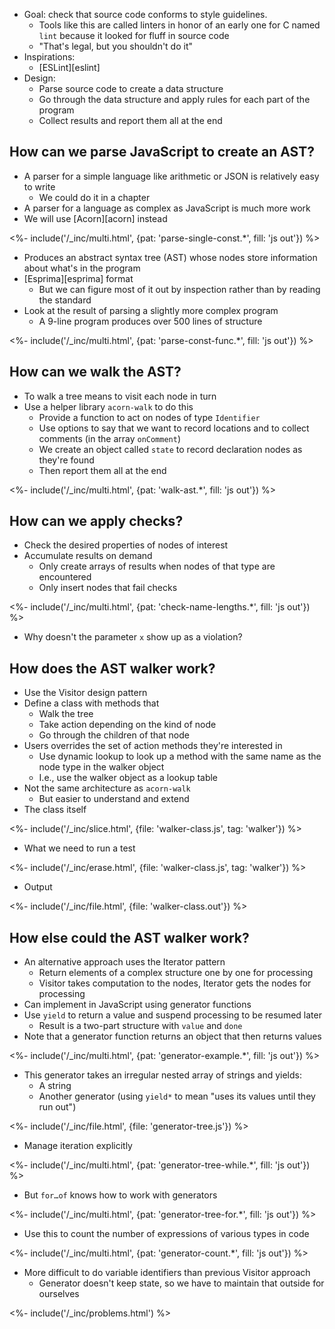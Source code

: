 ---
---

-   Goal: check that source code conforms to style guidelines.
    -   Tools like this are called <g key="linter">linters</g> in honor of an early one for C named `lint`
        because it looked for fluff in source code
    -   "That's legal, but you shouldn't do it"
-   Inspirations:
    -   [ESLint][eslint]
-   Design:
    -   Parse source code to create a data structure
    -   Go through the data structure and apply rules for each part of the program
    -   Collect results and report them all at the end

## How can we parse JavaScript to create an AST?

-   A parser for a simple language like arithmetic or JSON is relatively easy to write
    -   We could do it in a chapter
-   A parser for a language as complex as JavaScript is much more work
-   We will use [Acorn][acorn] instead

<%- include('/_inc/multi.html', {pat: 'parse-single-const.*', fill: 'js out'}) %>

-   Produces an <g key="abstract_syntax_tree">abstract syntax tree</g> (AST)
    whose nodes store information about what's in the program
-   [Esprima][esprima] format
    -   But we can figure most of it out by inspection rather than by reading the standard
-   Look at the result of parsing a slightly more complex program
    -   A 9-line program produces over 500 lines of structure

<%- include('/_inc/multi.html', {pat: 'parse-const-func.*', fill: 'js out'}) %>

## How can we walk the AST?

-   To <g key="walk_tree">walk a tree</g> means to visit each node in turn
-   Use a helper library `acorn-walk` to do this
    -   Provide a function to act on nodes of type `Identifier`
    -   Use options to say that we want to record locations and to collect comments (in the array `onComment`)
    -   We create an object called `state` to record declaration nodes as they're found
    -   Then report them all at the end

<%- include('/_inc/multi.html', {pat: 'walk-ast.*', fill: 'js out'}) %>

## How can we apply checks?

-   Check the desired properties of nodes of interest
-   Accumulate results on demand
    -   Only create arrays of results when nodes of that type are encountered
    -   Only insert nodes that fail checks

<%- include('/_inc/multi.html', {pat: 'check-name-lengths.*', fill: 'js out'}) %>

-   Why doesn't the parameter `x` show up as a violation?

## How does the AST walker work?

-   Use the <g key="visitor_pattern">Visitor</g> design pattern
-   Define a class with methods that
    -   Walk the tree
    -   Take action depending on the kind of node
    -   Go through the children of that node
-   Users overrides the set of action methods they're interested in
    -   Use <g key="dynamic_lookup">dynamic lookup</g> to look up a method
        with the same name as the node type in the walker object
    -   I.e., use the walker object as a lookup table
-   Not the same architecture as `acorn-walk`
    -   But easier to understand and extend
-   The class itself

<%- include('/_inc/slice.html', {file: 'walker-class.js', tag: 'walker'}) %>

-   What we need to run a test

<%- include('/_inc/erase.html', {file: 'walker-class.js', tag: 'walker'}) %>

-   Output

<%- include('/_inc/file.html', {file: 'walker-class.out'}) %>

## How else could the AST walker work?

-   An alternative approach uses the <g key="iterator_pattern">Iterator</g> pattern
    -   Return elements of a complex structure one by one for processing
    -   Visitor takes computation to the nodes, Iterator gets the nodes for processing
-   Can implement in JavaScript using <g key="generator_function">generator functions</g>
-   Use `yield` to return a value and suspend processing to be resumed later
    -   Result is a two-part structure with `value` and `done`
-   Note that a generator function returns an object that then returns values

<%- include('/_inc/multi.html', {pat: 'generator-example.*', fill: 'js out'}) %>

-   This generator takes an irregular nested array of strings and yields:
    -   A string
    -   Another generator (using `yield*` to mean "uses its values until they run out")

<%- include('/_inc/file.html', {file: 'generator-tree.js'}) %>

-   Manage iteration explicitly

<%- include('/_inc/multi.html', {pat: 'generator-tree-while.*', fill: 'js out'}) %>

-   But `for…of` knows how to work with generators

<%- include('/_inc/multi.html', {pat: 'generator-tree-for.*', fill: 'js out'}) %>

-   Use this to count the number of expressions of various types in code

<%- include('/_inc/multi.html', {pat: 'generator-count.*', fill: 'js out'}) %>

-   More difficult to do variable identifiers than previous Visitor approach
    -   Generator doesn't keep state, so we have to maintain that outside for ourselves

<%- include('/_inc/problems.html') %>
